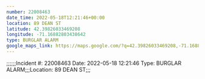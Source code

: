```yaml
---
number: 22008463
date_time: 2022-05-18T12:21:46+00:00
location: 89 DEAN ST
latitude: 42.39826033469208
longitude: -71.16882803438642
type: BURGLAR ALARM
google_maps_link: https://maps.google.com/?q=42.39826033469208,-71.16882803438642
---
```


;;;;;;Incident #: 22008463   Date: 2022-05-18 12:21:46   Type: BURGLAR ALARM;;;Location: 89 DEAN ST;;;
